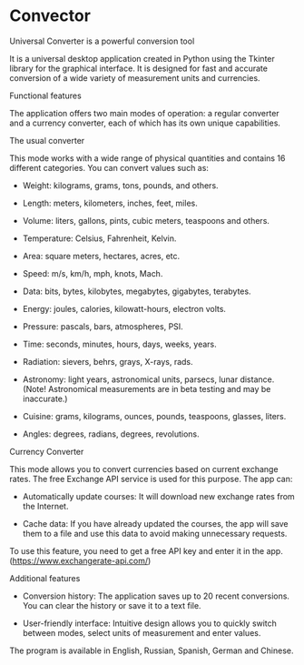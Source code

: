 # Convector
Universal Converter is a powerful conversion tool

It is a universal desktop application created in Python using the Tkinter library for the graphical interface. It is designed for fast and accurate conversion of a wide variety of measurement units and currencies.

Functional features

The application offers two main modes of operation: a regular converter and a currency converter, each of which has its own unique capabilities.

The usual converter

This mode works with a wide range of physical quantities and contains 16 different categories. You can convert values such as:

* Weight: kilograms, grams, tons, pounds, and others.

* Length: meters, kilometers, inches, feet, miles.

* Volume: liters, gallons, pints, cubic meters, teaspoons and others.

* Temperature: Celsius, Fahrenheit, Kelvin.

* Area: square meters, hectares, acres, etc.

* Speed: m/s, km/h, mph, knots, Mach.

* Data: bits, bytes, kilobytes, megabytes, gigabytes, terabytes.

* Energy: joules, calories, kilowatt-hours, electron volts.

* Pressure: pascals, bars, atmospheres, PSI.

* Time: seconds, minutes, hours, days, weeks, years.

* Radiation: sievers, behrs, grays, X-rays, rads.

* Astronomy: light years, astronomical units, parsecs, lunar distance. (Note! Astronomical measurements are in beta testing and may be inaccurate.)

* Cuisine: grams, kilograms, ounces, pounds, teaspoons, glasses, liters.

* Angles: degrees, radians, degrees, revolutions.

Currency Converter

This mode allows you to convert currencies based on current exchange rates. The free Exchange API service is used for this purpose. The app can:

* Automatically update courses: It will download new exchange rates from the Internet.

* Cache data: If you have already updated the courses, the app will save them to a file and use this data to avoid making unnecessary requests.

To use this feature, you need to get a free API key and enter it in the app. (https://www.exchangerate-api.com/)

Additional features

* Conversion history: The application saves up to 20 recent conversions. You can clear the history or save it to a text file.

* User-friendly interface: Intuitive design allows you to quickly switch between modes, select units of measurement and enter values.

The program is available in English, Russian, Spanish, German and Chinese.
